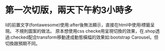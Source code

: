 # 第一次切版，兩天下午約3小時多
li的前置文字(fontawesome)使用:after後無法顯示，直接在html中使用i標籤呈現。
不規則圖案的做法。
原本想使用css checke用呈現切換的效果，在.shop透過:checked配合transform移動達成動態橫幅的效果如:bootstrap Carousel。但切換跟預期不同。
